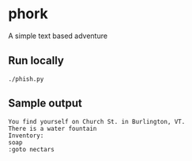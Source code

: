 # phork
A simple text based adventure

## Run locally
```./phish.py```

## Sample output
```
You find yourself on Church St. in Burlington, VT.
There is a water fountain
Inventory:
soap
:goto nectars
```